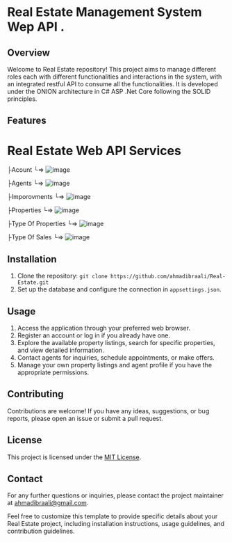 # Real Estate Management System Wep API .

## Overview
Welcome to Real Estate repository! This project aims to  manage different roles each with different functionalities and interactions in the system, with an integrated restful API to consume all the functionalities. It is developed under the ONION architecture in C# ASP .Net Core following the SOLID principles.

## Features
Real Estate Web API Services
===========================
├Acount
└=> 
![image](https://github.com/ahmadibraali/Real-Estate/assets/26085108/744d0d24-2cd3-4078-aee5-7e44667270ea)

├Agents
└=> 
![image](https://github.com/ahmadibraali/Real-Estate/assets/26085108/993ad2c0-9662-42c8-a533-662833491c48)

├Imporovments
└=> 
![image](https://github.com/ahmadibraali/Real-Estate/assets/26085108/d9f81afd-8151-491b-9d13-ac44d2cf6b59)

├Properties
└=>
![image](https://github.com/ahmadibraali/Real-Estate/assets/26085108/82ba6cce-7029-495f-adf3-51445e228d52)

├Type Of Properties
└=>
![image](https://github.com/ahmadibraali/Real-Estate/assets/26085108/a7e9847e-1dfb-477d-8965-964696a3c054)

├Type Of Sales
└=>
  ![image](https://github.com/ahmadibraali/Real-Estate/assets/26085108/ab461c07-14ff-4a94-97f7-f8ef69665d3e)


## Installation
1. Clone the repository: `git clone https://github.com/ahmadibraali/Real-Estate.git`
2. Set up the database and configure the connection in `appsettings.json`.


## Usage
1. Access the application through your preferred web browser.
2. Register an account or log in if you already have one.
3. Explore the available property listings, search for specific properties, and view detailed information.
4. Contact agents for inquiries, schedule appointments, or make offers.
5. Manage your own property listings and agent profile if you have the appropriate permissions.

## Contributing
Contributions are welcome! If you have any ideas, suggestions, or bug reports, please open an issue or submit a pull request. 

## License
This project is licensed under the [MIT License](LICENSE).

## Contact
For any further questions or inquiries, please contact the project maintainer at [ahmadibraali@gmail.com](mailto:ahmadibraali@gmail.com).

Feel free to customize this template to provide specific details about your Real Estate project, including installation instructions, usage guidelines, and contribution guidelines.
